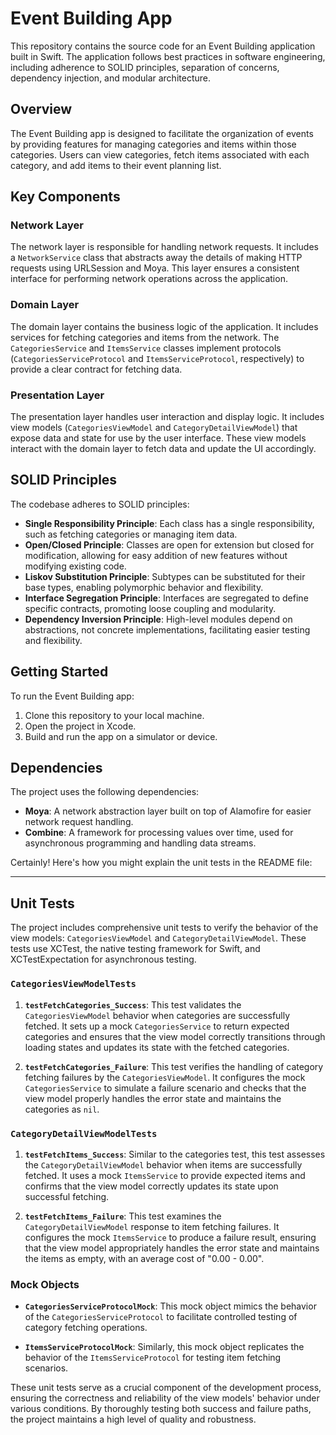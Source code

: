
# Event Building App

This repository contains the source code for an Event Building application built in Swift. The application follows best practices in software engineering, including adherence to SOLID principles, separation of concerns, dependency injection, and modular architecture.

## Overview

The Event Building app is designed to facilitate the organization of events by providing features for managing categories and items within those categories. Users can view categories, fetch items associated with each category, and add items to their event planning list.

## Key Components

### Network Layer

The network layer is responsible for handling network requests. It includes a `NetworkService` class that abstracts away the details of making HTTP requests using URLSession and Moya. This layer ensures a consistent interface for performing network operations across the application.

### Domain Layer

The domain layer contains the business logic of the application. It includes services for fetching categories and items from the network. The `CategoriesService` and `ItemsService` classes implement protocols (`CategoriesServiceProtocol` and `ItemsServiceProtocol`, respectively) to provide a clear contract for fetching data.

### Presentation Layer

The presentation layer handles user interaction and display logic. It includes view models (`CategoriesViewModel` and `CategoryDetailViewModel`) that expose data and state for use by the user interface. These view models interact with the domain layer to fetch data and update the UI accordingly.

## SOLID Principles

The codebase adheres to SOLID principles:

- **Single Responsibility Principle**: Each class has a single responsibility, such as fetching categories or managing item data.
- **Open/Closed Principle**: Classes are open for extension but closed for modification, allowing for easy addition of new features without modifying existing code.
- **Liskov Substitution Principle**: Subtypes can be substituted for their base types, enabling polymorphic behavior and flexibility.
- **Interface Segregation Principle**: Interfaces are segregated to define specific contracts, promoting loose coupling and modularity.
- **Dependency Inversion Principle**: High-level modules depend on abstractions, not concrete implementations, facilitating easier testing and flexibility.

## Getting Started

To run the Event Building app:

1. Clone this repository to your local machine.
2. Open the project in Xcode.
3. Build and run the app on a simulator or device.

## Dependencies

The project uses the following dependencies:

- **Moya**: A network abstraction layer built on top of Alamofire for easier network request handling.
- **Combine**: A framework for processing values over time, used for asynchronous programming and handling data streams.

Certainly! Here's how you might explain the unit tests in the README file:

---

## Unit Tests

The project includes comprehensive unit tests to verify the behavior of the view models: `CategoriesViewModel` and `CategoryDetailViewModel`. These tests use XCTest, the native testing framework for Swift, and XCTestExpectation for asynchronous testing.

### `CategoriesViewModelTests`

1. **`testFetchCategories_Success`**: This test validates the `CategoriesViewModel` behavior when categories are successfully fetched. It sets up a mock `CategoriesService` to return expected categories and ensures that the view model correctly transitions through loading states and updates its state with the fetched categories.

2. **`testFetchCategories_Failure`**: This test verifies the handling of category fetching failures by the `CategoriesViewModel`. It configures the mock `CategoriesService` to simulate a failure scenario and checks that the view model properly handles the error state and maintains the categories as `nil`.

### `CategoryDetailViewModelTests`

1. **`testFetchItems_Success`**: Similar to the categories test, this test assesses the `CategoryDetailViewModel` behavior when items are successfully fetched. It uses a mock `ItemsService` to provide expected items and confirms that the view model correctly updates its state upon successful fetching.

2. **`testFetchItems_Failure`**: This test examines the `CategoryDetailViewModel` response to item fetching failures. It configures the mock `ItemsService` to produce a failure result, ensuring that the view model appropriately handles the error state and maintains the items as empty, with an average cost of "0.00 - 0.00".

### Mock Objects

- **`CategoriesServiceProtocolMock`**: This mock object mimics the behavior of the `CategoriesServiceProtocol` to facilitate controlled testing of category fetching operations.

- **`ItemsServiceProtocolMock`**: Similarly, this mock object replicates the behavior of the `ItemsServiceProtocol` for testing item fetching scenarios.

These unit tests serve as a crucial component of the development process, ensuring the correctness and reliability of the view models' behavior under various conditions. By thoroughly testing both success and failure paths, the project maintains a high level of quality and robustness.

